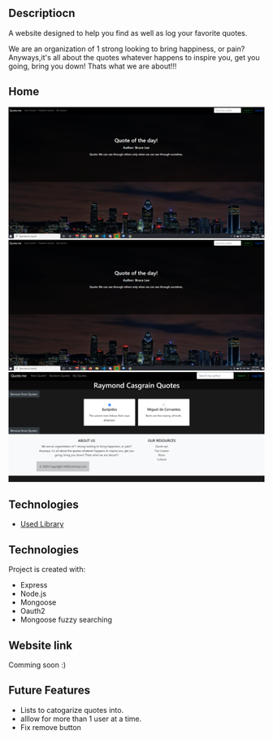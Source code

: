 ## Descriptiocn 
A website designed to help you find as well as log your favorite quotes.

We are an organization of 1 strong looking to bring happiness, or pain? Anyways,it's all about the quotes whatever happens to inspire you, get you going, bring you down! Thats what we are about!!!



## Home
![Logout](https://github.com/Raymond2200/Project2/blob/master/pictures/home%20loged%20in.PNG)
![Login](https://github.com/Raymond2200/Project2/blob/master/pictures/home%20loged%20in.PNG)
![myquotes](https://github.com/Raymond2200/Project2/blob/master/pictures/my%20quotes.PNG)


## Technologies
* [Used Library](https://zenquotes.io/) 


## Technologies
Project is created with:
* Express
* Node.js
* Mongoose
* Oauth2
* Mongoose fuzzy searching

## Website link
Comming soon :)


## Future Features
* Lists to catogarize quotes into.
* alllow for more than 1 user at a time.
* Fix remove button
